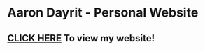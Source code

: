 # Aaron Dayrit - Personal Website

## [CLICK HERE](https://aarondayrit.github.io/MyWebsite/index.html) To view my website!
